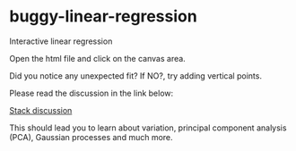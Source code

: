 # buggy-linear-regression
Interactive linear regression
<p>Open the html file and click on the canvas area.</p> 
    <p>Did you notice any unexpected fit? If NO?, try adding vertical points.</p>
    <p>Please read the discussion in the link below:</p>
    <a href="https://stats.stackexchange.com/questions/57685/line-of-best-fit-linear-regression-over-vertical-line">Stack discussion</a> <br>
    <p>This should lead you to learn about variation, principal component analysis (PCA), Gaussian processes and much more.</p>
